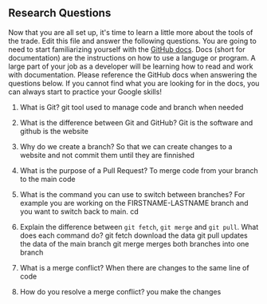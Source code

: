 ## Research Questions 

Now that you are all set up, it's time to learn a little more about the tools of the trade. Edit this file and answer the following questions. You are going to need to start familiarizing yourself with the [GitHub docs](https://docs.github.com/en). Docs (short for documentation) are the instructions on how to use a languge or program. A large part of your job as a developer will be learning how to read and work with documentation. Please reference the GitHub docs when answering the questions below. If you cannot find what you are looking for in the docs, you can always start to practice your Google skills!

1. What is Git?
git tool used to manage code and branch when needed

2. What is the difference between Git and GitHub?
Git is the software and github is the website

3. Why do we create a branch?
So that we can create changes to a website and not commit them until they are finnished 

4. What is the purpose of a Pull Request?
To merge code from your branch to the main code 

5. What is the command you can use to switch between branches? For example you are working on the FIRSTNAME-LASTNAME branch and you want to switch back to main.
cd

6. Explain the difference between `git fetch`, `git merge` and `git pull`. What does each command do?
git fetch download the data 
git pull updates the data of the main branch
git merge merges both branches into one branch 

7. What is a merge conflict?
When there are changes to the same line of code

8. How do you resolve a merge conflict?
you make the changes

